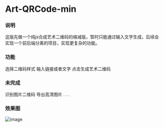 # Art-QRCode-min
### 说明
这版先做一个纯js合成艺术二维码的缩减版，暂时只能通过输入文字生成，后续会实现一个前后端分离的项目，实现更复杂的功能。
### 
### 功能
选择二维码样式
输入链接或者文字
点击生成艺术二维码
### 未完成
识别图片二维码
导出高清图片
. . .
### 效果图
![image](http://wx1.sinaimg.cn/mw690/a73bc6a1ly1fl867ocwydj211g0gw7l0.jpg)
